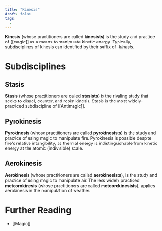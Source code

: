 ```yaml
---
title: "Kinesis"
draft: false
tags:
  - 
---
```


**Kinesis** (whose practitioners are called **kinesists**) is the study and practice of [[magic]] as a means to manipulate kinetic energy. Typically, subdisciplines of kinesis can identified by their suffix of *-kinesis*. 

# Subdisciplines
## Stasis
**Stasis** (whose practitioners are called **stasists**) is the rivaling study that seeks to dispel, counter, and resist kinesis. Stasis is the most widely-practiced subdiscipline of [[Antimagic]].

## Pyrokinesis
**Pyrokinesis** (whose practitioners are called **pyrokinesists**) is the study and practice of using magic to manipulate fire. Pyrokinesis is possible despite fire's relative intangibility, as thermal energy is indistinguishable from kinetic energy at the atomic (indivisible) scale.

## Aerokinesis
**Aerokinesis** (whose practitioners are called **aerokinesists**), is the study and practice of using magic to manipulate air. The less widely practiced **meteorokinesis** (whose practitioners are called **meteorokinesists**), applies aerokinesis in the manipulation of weather.

# Further Reading
- [[Magic]]

